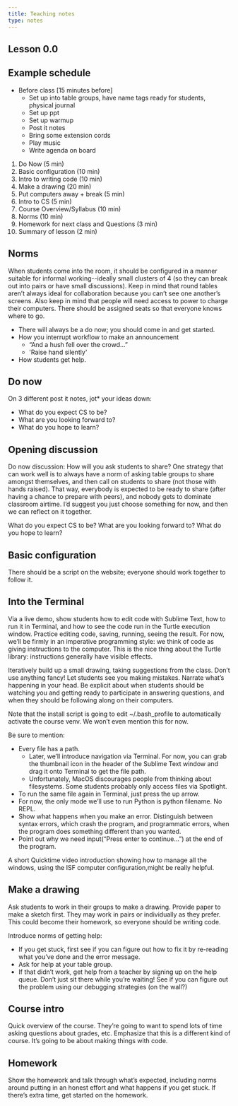 ```yaml
---
title: Teaching notes
type: notes
---
```


## Lesson 0.0

## Example schedule
+ Before class [15 minutes before]
    + Set up into table groups, have name tags ready for students, physical journal
    + Set up ppt
    + Set up warmup
    + Post it notes
    + Bring some extension cords
    + Play music
    + Write agenda on board

1. Do Now (5 min)
2. Basic configuration (10 min)
3. Intro to writing code (10 min)
4. Make a drawing (20 min)
5. Put computers away + break (5 min)
6. Intro to CS (5 min)
7. Course Overview/Syllabus (10 min)
8. Norms (10 min)
9. Homework for next class and Questions (3 min)
10. Summary of lesson (2 min)


## Norms

When students come into the room, it should be configured in a manner suitable for informal working--ideally small clusters of 4 (so they can break out into pairs or have small discussions). Keep in mind that round tables aren’t always ideal for collaboration because you can’t see one another’s screens. Also keep in mind that people will need access to power to charge their computers. There should be assigned seats so that everyone knows where to go.

+ There will always be a do now; you should come in and get started.
+ How you interrupt workflow to make an announcement
    + “And a hush fell over the crowd…”
    + 'Raise hand silently'
+ How students get help.

## Do now

On 3 different post it notes, jot* your ideas down:

+ What do you expect CS to be?
+ What are you looking forward to?
+ What do you hope to learn?

## Opening discussion

Do now discussion: How will you ask students to share? One strategy that can work well is to always have a norm of asking table groups to share amongst themselves, and then call on students to share (not those with hands raised). That way, everybody is expected to be ready to share (after having a chance to prepare with peers), and nobody gets to dominate classroom airtime. I’d suggest you just choose something for now, and then we can reflect on it together.

What do you expect CS to be? What are you looking forward to? What do you hope to learn?

## Basic configuration     

There should be a script on the website; everyone should work together to follow it.                                                                                         

## Into the Terminal  

Via a live demo, show students how to edit code with Sublime Text, how to run it in Terminal, and how to see the code run in the Turtle execution window. Practice editing code, saving, running, seeing the result. For now, we’ll be firmly in an imperative programming style: we think of code as giving instructions to the computer. This is the nice thing about the Turtle library: instructions generally have visible effects.

Iteratively build up a small drawing, taking suggestions from the class. Don’t use anything fancy!
Let students see you making mistakes. Narrate what’s happening in your head.
Be explicit about when students should be watching you and getting ready to participate in answering questions, and when they should be following along on their computers.

Note that the install script is going to edit ~/.bash_profile to automatically activate the course venv. We won’t even mention this for now.

Be sure to mention:

+ Every file has a path.
    + Later, we’ll introduce navigation via Terminal. For now, you can grab the thumbnail icon in the header of the Sublime Text window and drag it onto Terminal to get the file path.
    + Unfortunately, MacOS discourages people from thinking about filesystems. Some students probably only access files via Spotlight.
+ To run the same file again in Terminal, just press the up arrow.
+ For now, the only mode we’ll use to run Python is python filename. No REPL.
+ Show what happens when you make an error. Distinguish between syntax errors, which crash the program, and programmatic errors, when the program does something different than you wanted.
+ Point out why we need input(“Press enter to continue…”) at the end of the program.

A short Quicktime  video introduction showing how to manage all the windows, using the ISF computer configuration,might be really helpful.

## Make a drawing

Ask students to work in their groups to make a drawing. Provide paper to make a sketch first. They may work in pairs or individually as they prefer. This could become their homework, so everyone should be writing code.

Introduce norms of getting help:
+ If you get stuck, first see if you can figure out how to fix it by re-reading what you’ve done and the error message.
+ Ask for help at your table group.
+ If that didn’t work, get help from a teacher by signing up on the help queue. Don’t just sit there while you’re waiting! See if you can figure out the problem using our debugging strategies (on the wall?)

## Course intro

Quick overview of the course. They’re going to want to spend lots of time asking questions about grades, etc. Emphasize that this is a different kind of course. It’s going to be about making things with code.

## Homework

Show the homework and talk through what’s expected, including norms around putting in an honest effort and what happens if you get stuck. If there’s extra time, get started on the homework.
